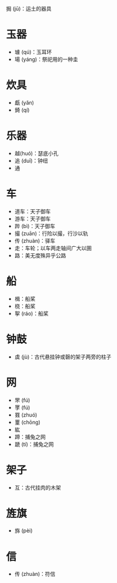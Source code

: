挶 (jū)：运土的器具

# 玉器
* 璩 (qú)：玉耳环
* 瑒 (yáng)：祭祀用的一种圭

# 炊具
* 甗 (yǎn)
* 錡 (qí)
# 乐器
* 越(huó)：瑟底小孔
* 追 (duī)：钟纽
* 通
# 车
* 道车：天子御车
* 游车：天子御车
* 跸 (bì)：天子御车
* 撮 (zuān)：行险以撮，行沙以轨
* 传 (zhuàn)：驿车
* 走：车轮；以车两走轴间广大以圉
* 路：美无度殊异乎公路

# 船
* 楫：船桨
* 桡：船桨
* 挐 (ráo)：船桨

# 钟鼓
* 虡 (jù)：古代悬挂钟或磬的架子两旁的柱子

# 网
* 罘 (fú)
* 罦 (fú)
* 罬 (zhuó)
* 罿 (chōng)
* 紘
* 蹄：捕兔之网
* 蹏 (tí)：捕兔之网
# 架子
* 互：古代挂肉的木架
# 旌旗
* 旆 (pèi)
# 信
* 传 (zhuàn)：符信
